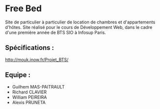 # Free Bed #
Site de particulier à particulier de location de chambres et d'appartements d'hôtes.
Site réalisé pour le cours de Développement Web, dans le cadre d'une première année de BTS SIO à Infosup Paris.

## Spécifications : ##
http://mouk.inow.fr/Projet_BTS/

## Equipe : ##
  * Guilhem MAS-PAITRAULT
  * Richard CLAVIER
  * William PEIREIRA
  * Alexis PRUNETA